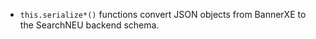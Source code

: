 - `this.serialize*()` functions convert JSON objects from BannerXE to the SearchNEU backend schema.
